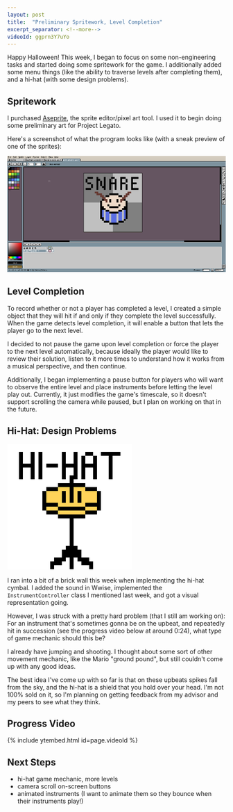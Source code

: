 ```yaml
---
layout: post
title:  "Preliminary Spritework, Level Completion"
excerpt_separator: <!--more-->
videoId: ggprn3Y7uYo
---
```


Happy Halloween! This week, I began to focus on some non-engineering tasks and started doing some spritework for the game. I additionally added some menu things (like the ability to traverse levels after completing them), and a hi-hat (with some design problems).

<!--more-->

## Spritework

I purchased [Aseprite](https://aseprite.org), the sprite editor/pixel art tool. I used it to begin doing some preliminary art for Project Legato.

Here's a screenshot of what the program looks like (with a sneak preview of one of the sprites):

![aseprite program](/assets/images/2019-10-30-aseprite.png)

## Level Completion

To record whether or not a player has completed a level, I created a simple object that they will hit if and only if they complete the level successfully. When the game detects level completion, it will enable a button that lets the player go to the next level. 

I decided to not pause the game upon level completion or force the player to the next level automatically, because ideally the player would like to review their solution, listen to it more times to understand how it works from a musical perspective, and then continue.

Additionally, I began implementing a pause button for players who will want to observe the entire level and place instruments before letting the level play out. Currently, it just modifies the game's timescale, so it doesn't support scrolling the camera while paused, but I plan on working on that in the future.

## Hi-Hat: Design Problems

![hi-hat sprite](/assets/images/2019-10-30-cymbal.png)

I ran into a bit of a brick wall this week when implementing the hi-hat cymbal. I added the sound in Wwise, implemented the `InstrumentController` class I mentioned last week, and got a visual representation going.

However, I was struck with a pretty hard problem (that I still am working on): For an instrument that's sometimes gonna be on the upbeat, and repeatedly hit in succession (see the progress video below at around 0:24), what type of game mechanic should this be?

I already have jumping and shooting. I thought about some sort of other movement mechanic, like the Mario "ground pound", but still couldn't come up with any good ideas. 

The best idea I've come up with so far is that on these upbeats spikes fall from the sky, and the hi-hat is a shield that you hold over your head. I'm not 100% sold on it, so I'm planning on getting feedback from my advisor and my peers to see what they think.

## Progress Video

{% include ytembed.html id=page.videoId %}

## Next Steps

* hi-hat game mechanic, more levels
* camera scroll on-screen buttons
* animated instruments (I want to animate them so they bounce when their instruments play!)